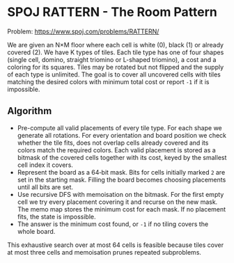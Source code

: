 # SPOJ RATTERN - The Room Pattern

Problem: <https://www.spoj.com/problems/RATTERN/>

We are given an N×M floor where each cell is white (0), black (1) or already
covered (2). We have K types of tiles. Each tile type has one of four shapes
(single cell, domino, straight triomino or L-shaped triomino), a cost and a
coloring for its squares. Tiles may be rotated but not flipped and the supply
of each type is unlimited. The goal is to cover all uncovered cells with tiles
matching the desired colors with minimum total cost or report `-1` if it is
impossible.

## Algorithm

* Pre-compute all valid placements of every tile type. For each shape we
  generate all rotations. For every orientation and board position we check
  whether the tile fits, does not overlap cells already covered and its colors
  match the required colors. Each valid placement is stored as a bitmask of the
  covered cells together with its cost, keyed by the smallest cell index it
  covers.
* Represent the board as a 64‑bit mask. Bits for cells initially marked `2` are
  set in the starting mask. Filling the board becomes choosing placements until
  all bits are set.
* Use recursive DFS with memoisation on the bitmask. For the first empty cell
  we try every placement covering it and recurse on the new mask. The memo map
  stores the minimum cost for each mask. If no placement fits, the state is
  impossible.
* The answer is the minimum cost found, or `-1` if no tiling covers the whole
  board.

This exhaustive search over at most 64 cells is feasible because tiles cover at
most three cells and memoisation prunes repeated subproblems.
